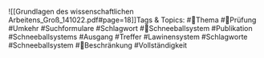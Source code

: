 
![[Grundlagen des wissenschaftlichen Arbeitens_Groß_141022.pdf#page=18]]Tags & Topics:
   #Thema
   #Prüfung
   #Umkehr
   #Suchformulare
   #Schlagwort
   #Schneeballsystem
   #Publikation
   #Schneeballsystems
   #Ausgang
   #Treffer
   #Lawinensystem
   #Schlagworte
   #Schneeballsystem
   #Beschränkung
   #Vollständigkeit